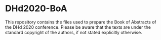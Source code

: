 # DHd2020-BoA
This repository contains the files used to prepare the Book of Abstracts of the DHd 2020 conference. Please be aware that the texts are under the standard copyright of the authors, if not stated explicitly otherwise.
